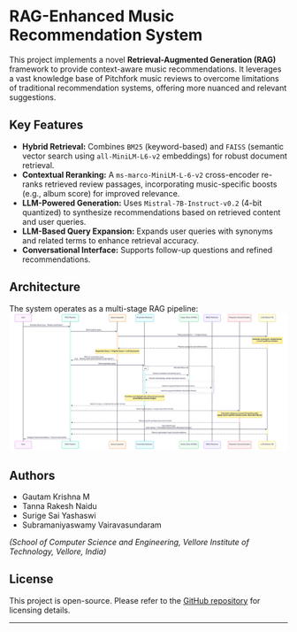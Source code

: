 # RAG-Enhanced Music Recommendation System

This project implements a novel **Retrieval-Augmented Generation (RAG)** framework to provide context-aware music recommendations. It leverages a vast knowledge base of Pitchfork music reviews to overcome limitations of traditional recommendation systems, offering more nuanced and relevant suggestions.

## Key Features

  * **Hybrid Retrieval:** Combines `BM25` (keyword-based) and `FAISS` (semantic vector search using `all-MiniLM-L6-v2` embeddings) for robust document retrieval.
  * **Contextual Reranking:** A `ms-marco-MiniLM-L-6-v2` cross-encoder re-ranks retrieved review passages, incorporating music-specific boosts (e.g., album score) for improved relevance.
  * **LLM-Powered Generation:** Uses `Mistral-7B-Instruct-v0.2` (4-bit quantized) to synthesize recommendations based on retrieved content and user queries.
  * **LLM-Based Query Expansion:** Expands user queries with synonyms and related terms to enhance retrieval accuracy.
  * **Conversational Interface:** Supports follow-up questions and refined recommendations.

## Architecture

The system operates as a multi-stage RAG pipeline:
![Architecture Diagram](RAG_Architecture.png)


## Authors

  * Gautam Krishna M
  * Tanna Rakesh Naidu
  * Surige Sai Yashaswi
  * Subramaniyaswamy Vairavasundaram

*(School of Computer Science and Engineering, Vellore Institute of Technology, Vellore, India)*

## License

This project is open-source. Please refer to the [GitHub repository](https://github.com/gautamk01/RAG_Music_RS) for licensing details.

-----
